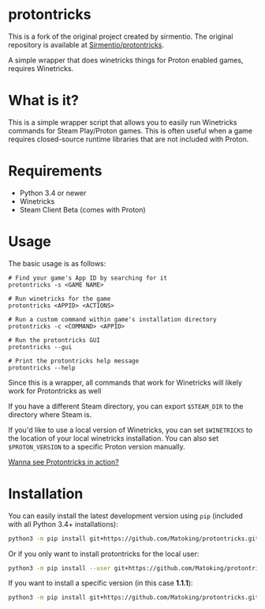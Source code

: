 # protontricks
This is a fork of the original project created by sirmentio.
The original repository is available at [Sirmentio/protontricks](https://github.com/Sirmentio/protontricks).

A simple wrapper that does winetricks things for Proton enabled games, requires Winetricks.

# What is it?
This is a simple wrapper script that allows you to easily run Winetricks commands for Steam Play/Proton games. This is often useful when a game requires closed-source runtime libraries that are not included with Proton.

# Requirements
* Python 3.4 or newer
* Winetricks
* Steam Client Beta (comes with Proton)

# Usage
The basic usage is as follows:

```
# Find your game's App ID by searching for it
protontricks -s <GAME NAME>

# Run winetricks for the game
protontricks <APPID> <ACTIONS>

# Run a custom command within game's installation directory
protontricks -c <COMMAND> <APPID>

# Run the protontricks GUI
protontricks --gui

# Print the protontricks help message
protontricks --help
```

Since this is a wrapper, all commands that work for Winetricks will likely work for Protontricks as well

If you have a different Steam directory, you can export ``$STEAM_DIR`` to the directory where Steam is.

If you'd like to use a local version of Winetricks, you can set ``$WINETRICKS`` to the location of your local winetricks installation. You can also set ``$PROTON_VERSION`` to a specific Proton version manually.

[Wanna see Protontricks in action?](https://asciinema.org/a/i2uqz1uZXYACl9NAHYbuZ3TCT)

# Installation
You can easily install the latest development version using `pip`
(included with all Python 3.4+ installations):
```sh
python3 -m pip install git+https://github.com/Matoking/protontricks.git
```

Or if you only want to install protontricks for the local user:
```sh
python3 -m pip install --user git+https://github.com/Matoking/protontricks.git
```

If you want to install a specific version (in this case **1.1.1**):
```sh
python3 -m pip install git+https://github.com/Matoking/protontricks.git@1.1.1
```
